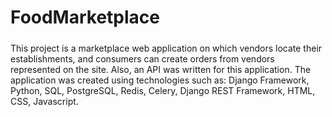 # FoodMarketplace
<h5></h5>
<p>This project is a marketplace web application on which vendors locate their establishments, and consumers can create orders from vendors represented on the site. Also, an API was written for this application.
The application was created using technologies such as: Django Framework, Python, SQL, PostgreSQL, Redis, Celery, Django REST Framework, HTML, CSS, Javascript.</p>
